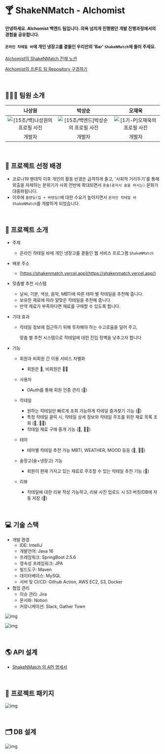 # 🍸 ShakeNMatch - Alchomist

#### 안녕하세요. Alchomist 백엔드 팀입니다. 의욕 넘치게 진행됐던 개발 진행과정에서의 경험을 공유합니다. 
#### `온라인 칵테일 바`에 개인 냉장고를 곁들인 우리만의 'Bar' `ShakeNMatch`에 들러 주세요.

[Alchomist의 ShakeNMatch 전체 노션](https://www.notion.so/backend-devcourse/15-ShakeNMatch-928321ccc30f45aa828a57c1a6ac0671)

[Alchomist의 프론트 팀 Repository 구경하기](https://github.com/prgrms-web-devcourse/Team_Alchomist_ShakeNMatch_FE)

​	<br>

## 👨‍👦‍👦 팀원 소개

|                            나상원                            |                            박상순                            |                            오재욱                            |
| :----------------------------------------------------------: | :----------------------------------------------------------: | :----------------------------------------------------------: |
| ![[15조/백]나상원의 프로필 사진](https://ca.slack-edge.com/T02MP8VA5B7-U02MYNFUYLB-1418423d898f-512) | ![[15조/백엔드]박상순의 프로필 사진](https://ca.slack-edge.com/T02MP8VA5B7-U02MYP30HV1-96a6f7964b83-512) | ![[1기-P]오재욱의 프로필 사진](https://ca.slack-edge.com/T0222P65KHN-U029F6GF7JN-a19ae63656cb-512) |
|                            개발자                            |                            개발자                            |                            개발자                            |

<br>

## 📜 프로젝트 선정 배경

- 코로나19 팬데믹 이후 개인의 활동 반경은 급격하게 줄고, '사회적 거리두기'를 통해 외출을 자제하는 분위기가 사회 전반에 확대되면서 `혼술(혼자서 술을 마시는)` 문화가 대중화됩니다.
- 이후에 `홈텐딩(집 + 바텐딩)`에 대한 수요가 높아지면서 `온라인 칵테일 바 ShakeNMatch`를 개발하게 되었습니다.

<br>

## 🍹 프로젝트 소개

- 주제

  - 온라인 칵테일 바에 개인 냉장고를 곁들인 웹 서비스 프로그램 `ShakeNMatch`

- 배포 주소

  - [https://shakenmatch.vercel.app](https://shakenmatch.vercel.app/)

- 맞춤별 추천 시스템 

  - 날씨, 기분, 색상, 음악, MBTI에 따른 테마 별 칵테일을 추천해 줍니다.
  - 보유한 재료에 따라 알맞은 칵테일을 추천해 줍니다.
  - 만약 재료가 부족하다면 재료를 구매할 수 있도록 합니다.

- 기대 효과

  - 칵테일 정보에 접근하기 위해 투자해야 하는 수고로움을 덜어 주고, 

    맞춤 별 추천 시스템으로 칵테일에 대한 진입 장벽을 낮추고자 합니다

- 기능

  - 회원과 비회원 간 이용 서비스 차별화
    - 회원은 🧔, 비회원은 👨‍🦳
  - 사용자
    - OAuth를 통해 회원 인증 관리 (🧔)

  - 칵테일 
    - 원하는 칵테일만 빠르게 조회 가능하게 칵테일 즐겨찾기 기능 (🧔)
    - 특정 칵테일 클릭 시, 칵테일 상세 정보와 칵테일 주조를 위한 재료 목록 조회 (🧔, 👨‍🦳)
    - 칵테일 재료 구매 중개 기능 (🧔, 👨‍🦳)

  - 테마 
    - 테마별 칵테일 추천 가능 MBTI, WEATHER, MOOD 등등 (🧔, 👨‍🦳)
  - 술장고(술+냉장고) 기능 
    - 회원이 현재 가지고 있는 재료로 주조할 수 있는 칵테일 추천 기능 (🧔)
  - 리뷰 
    - 칵테일에 대한 리뷰 작성 가능하고, 리뷰 사진 업로드 시 S3 버킷/DB에 자동 저장 (🧔)

<BR>

## 💻 기술 스택

- 개발 환경
  - IDE: IntelliJ
  - 개발언어: Java 16
  - 프레임워크: SpringBoot 2.5.6
  - 영속성 프레임워크: JPA
  - 빌드도구: Maven
  - 데이터베이스: MySQL
  - 서버 및 CI/CD: Github Action, AWS EC2, S3, Docker
- 협업 관리
  - 이슈 관리: Jira
  - 문서화: Notion
  - 커뮤니케이션: Slack, Gather Town

![img](https://lh5.googleusercontent.com/uM-f6XtwsMBoCFzKEmIsll0fCEE9qlLN0tDHk314VoLnffVewCkRqGaJjiPqnRDQF9RH2DuD64V4yfo7I-JVWvHz4yyX59gIie7UBq7_tJVQhoG0SDP9sm2hEL-Rz2ufh38SFCOl8ysa)

![img](https://lh3.googleusercontent.com/mxm22pnzuF-4d78-TtuN_daIVxVfpCq4624URpsMZ6oyDLVay9ER35oCaspbnE9fOYfwhOkwHvria4RLjzv85aOD5O5WH4h1jJuG3ajRMl7DdwYbCNb7LiSsMcHjjanNftOG53shlEOa)

<BR>

## 🌎 API 설계

- [ShakeNMatch 의 API 명세서](https://www.notion.so/backend-devcourse/API-16d7cecd36174088b5ca4f19c739b6ba)

<BR>

## 🎁 프로젝트 패키지

![img](https://lh4.googleusercontent.com/bal0xcRFp7Dn7yglDYfMOIxhe67esOJuTMy-uy-HaLHJrvhXB8j9KEl0bwXuqKQathlHmSw0XooM2XwkB2kmQrJ0SeTOg4Mr40xLiF1JSrm5wuBudBtVMZgAd4YwavNSETZPM5aPBV58)

<BR>

## 🗂 DB 설계

![img](https://lh3.googleusercontent.com/fddyk2SbuqDQQxMCW6jOoFHSNfgmYFI27tWKjXFhJrVOjsRwuEU6cRVc514oRdgKRVP2Zp02B-fZPIQ-kEaj63R-ucHDZLUdJmgvxwiaTnbBmuIbUGCyfRLQgF0HPVkrJYXdkETtiwGl)
